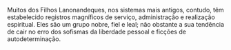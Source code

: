 ﻿Muitos dos Filhos Lanonandeques, nos sistemas mais antigos, contudo, têm estabelecido registros magníficos de serviço, administração e realização espiritual. Eles são um grupo nobre, fiel e leal; não obstante a sua tendência de cair no erro dos sofismas da liberdade pessoal e ficções de autodeterminação.